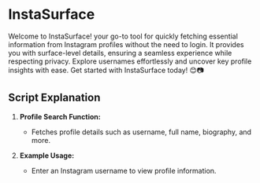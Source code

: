 # InstaSurface

Welcome to InstaSurface! your go-to tool for quickly fetching essential
information from Instagram profiles without the need to login. It provides you with surface-level details, ensuring a seamless experience while respecting privacy.
Explore usernames effortlessly and uncover key profile insights
with ease. Get started with InstaSurface today! 😊📷

## Script Explanation

1. **Profile Search Function:**
    - Fetches profile details such as username, full name, biography, and more.

2. **Example Usage:**
    - Enter an Instagram username to view profile information.
